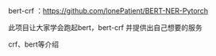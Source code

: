 bert-crf ：https://github.com/lonePatient/BERT-NER-Pytorch

此项目让大家学会跑起bert，bert-crf 并提供出自己想要的服务

crf、bert等介绍

